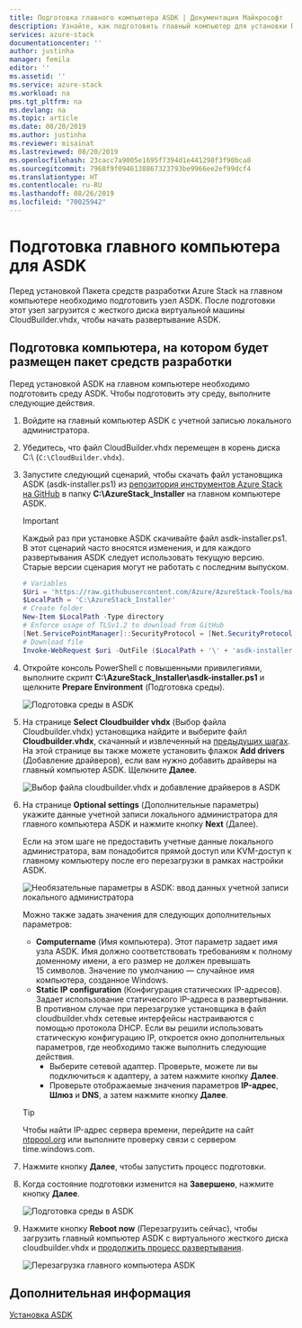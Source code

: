 ```yaml
---
title: Подготовка главного компьютера ASDK | Документация Майкрософт
description: Узнайте, как подготовить главный компьютер для установки Пакета средств разработки Azure Stack (ASDK).
services: azure-stack
documentationcenter: ''
author: justinha
manager: femila
editor: ''
ms.assetid: ''
ms.service: azure-stack
ms.workload: na
pms.tgt_pltfrm: na
ms.devlang: na
ms.topic: article
ms.date: 08/20/2019
ms.author: justinha
ms.reviewer: misainat
ms.lastreviewed: 08/20/2019
ms.openlocfilehash: 23cacc7a9005e1695f7394d1e441298f3f90bca8
ms.sourcegitcommit: 7968f9f0946138867323793be9966ee2ef99dcf4
ms.translationtype: HT
ms.contentlocale: ru-RU
ms.lasthandoff: 08/26/2019
ms.locfileid: "70025942"
---
```

# <a name="prepare-the-asdk-host-computer"></a>Подготовка главного компьютера для ASDK
Перед установкой Пакета средств разработки Azure Stack на главном компьютере необходимо подготовить узел ASDK. После подготовки этот узел загрузится с жесткого диска виртуальной машины CloudBuilder.vhdx, чтобы начать развертывание ASDK.

## <a name="prepare-the-development-kit-host-computer"></a>Подготовка компьютера, на котором будет размещен пакет средств разработки
Перед установкой ASDK на главном компьютере необходимо подготовить среду ASDK. Чтобы подготовить эту среду, выполните следующие действия.

1. Войдите на главный компьютер ASDK с учетной записью локального администратора.
2. Убедитесь, что файл CloudBuilder.vhdx перемещен в корень диска C:\ (`C:\CloudBuilder.vhdx`).
3. Запустите следующий сценарий, чтобы скачать файл установщика ASDK (asdk-installer.ps1) из [репозитория инструментов Azure Stack на GitHub](https://github.com/Azure/AzureStack-Tools) в папку **C:\AzureStack_Installer** на главном компьютере ASDK.

   > [!IMPORTANT]
   > Каждый раз при установке ASDK скачивайте файл asdk-installer.ps1. В этот сценарий часто вносятся изменения, и для каждого развертывания ASDK следует использовать текущую версию. Старые версии сценария могут не работать с последним выпуском.

   ```powershell
   # Variables
   $Uri = 'https://raw.githubusercontent.com/Azure/AzureStack-Tools/master/Deployment/asdk-installer.ps1'
   $LocalPath = 'C:\AzureStack_Installer'
   # Create folder
   New-Item $LocalPath -Type directory
   # Enforce usage of TLSv1.2 to download from GitHub
   [Net.ServicePointManager]::SecurityProtocol = [Net.SecurityProtocolType]::Tls12
   # Download file
   Invoke-WebRequest $uri -OutFile ($LocalPath + '\' + 'asdk-installer.ps1')
   ```

4. Откройте консоль PowerShell с повышенными привилегиями, выполните скрипт **C:\AzureStack_Installer\asdk-installer.ps1** и щелкните **Prepare Environment** (Подготовка среды).

    ![Подготовка среды в ASDK](media/asdk-prepare-host/1.PNG) 

5. На странице **Select Cloudbuilder vhdx** (Выбор файла Cloudbuilder.vhdx) установщика найдите и выберите файл **Cloudbuilder.vhdx**, скачанный и извлеченный на [предыдущих шагах](asdk-download.md). На этой странице вы также можете установить флажок **Add drivers** (Добавление драйверов), если вам нужно добавить драйверы на главный компьютер ASDK. Щелкните **Далее**.  

    ![Выбор файла cloudbuilder.vhdx и добавление драйверов в ASDK](media/asdk-prepare-host/2.PNG)

6. На странице **Optional settings** (Дополнительные параметры) укажите данные учетной записи локального администратора для главного компьютера ASDK и нажмите кнопку **Next** (Далее).

    Если на этом шаге не предоставить учетные данные локального администратора, вам понадобится прямой доступ или KVM-доступ к главному компьютеру после его перезагрузки в рамках настройки ASDK.

   ![Необязательные параметры в ASDK: ввод данных учетной записи локального администратора](media/asdk-prepare-host/3.PNG)

    Можно также задать значения для следующих дополнительных параметров:
    - **Computername** (Имя компьютера). Этот параметр задает имя узла ASDK. Имя должно соответствовать требованиям к полному доменному имени, а его размер не должен превышать 15 символов. Значение по умолчанию — случайное имя компьютера, созданное Windows.
    - **Static IP configuration** (Конфигурация статических IP-адресов). Задает использование статического IP-адреса в развертывании. В противном случае при перезагрузке установщика в файл cloudbuilder.vhdx сетевые интерфейсы настраиваются с помощью протокола DHCP. Если вы решили использовать статическую конфигурацию IP, откроется окно дополнительных параметров, где необходимо также выполнить следующие действия.
      - Выберите сетевой адаптер. Проверьте, можете ли вы подключиться к адаптеру, а затем нажмите кнопку **Далее**.
      - Проверьте отображаемые значения параметров **IP-адрес**, **Шлюз** и **DNS**, а затем нажмите кнопку **Далее**.

   > [!TIP]
   > Чтобы найти IP-адрес сервера времени, перейдите на сайт [ntppool.org](https://www.ntppool.org/) или выполните проверку связи с сервером time.windows.com.

7. Нажмите кнопку **Далее**, чтобы запустить процесс подготовки.
8. Когда состояние подготовки изменится на **Завершено**, нажмите кнопку **Далее**.

    ![Подготовка среды в ASDK](media/asdk-prepare-host/4.PNG)

9. Нажмите кнопку **Reboot now** (Перезагрузить сейчас), чтобы загрузить главный компьютер ASDK с виртуального жесткого диска cloudbuilder.vhdx и [продолжить процесс развертывания](asdk-install.md).

    ![Перезагрузка главного компьютера ASDK](media/asdk-prepare-host/5.PNG)


## <a name="next-steps"></a>Дополнительная информация
[Установка ASDK](asdk-install.md)
